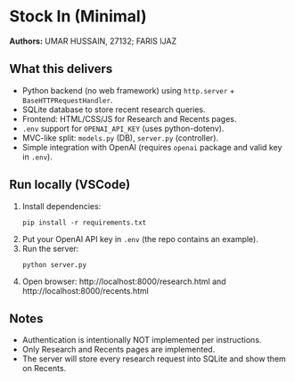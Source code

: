 # Stock In (Minimal)
**Authors:** UMAR HUSSAIN, 27132; FARIS IJAZ

## What this delivers
- Python backend (no web framework) using `http.server` + `BaseHTTPRequestHandler`.
- SQLite database to store recent research queries.
- Frontend: HTML/CSS/JS for Research and Recents pages.
- `.env` support for `OPENAI_API_KEY` (uses python-dotenv).
- MVC-like split: `models.py` (DB), `server.py` (controller).
- Simple integration with OpenAI (requires `openai` package and valid key in `.env`).

## Run locally (VSCode)
1. Install dependencies:
   ```
   pip install -r requirements.txt
   ```
2. Put your OpenAI API key in `.env` (the repo contains an example).
3. Run the server:
   ```
   python server.py
   ```
4. Open browser: http://localhost:8000/research.html and http://localhost:8000/recents.html

## Notes
- Authentication is intentionally NOT implemented per instructions.
- Only Research and Recents pages are implemented.
- The server will store every research request into SQLite and show them on Recents.

